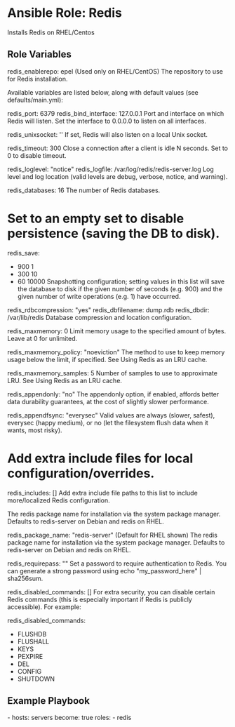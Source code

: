 # Ansible Role: Redis

Installs Redis on RHEL/Centos




## Role Variables
redis_enablerepo: epel
(Used only on RHEL/CentOS) The repository to use for Redis installation.

Available variables are listed below, along with default values (see defaults/main.yml):

redis_port: 6379
redis_bind_interface: 127.0.0.1
Port and interface on which Redis will listen. Set the interface to 0.0.0.0 to listen on all interfaces.

redis_unixsocket: ''
If set, Redis will also listen on a local Unix socket.

redis_timeout: 300
Close a connection after a client is idle N seconds. Set to 0 to disable timeout.

redis_loglevel: "notice"
redis_logfile: /var/log/redis/redis-server.log
Log level and log location (valid levels are debug, verbose, notice, and warning).

redis_databases: 16
The number of Redis databases.

# Set to an empty set to disable persistence (saving the DB to disk).
redis_save:
  - 900 1
  - 300 10
  - 60 10000
Snapshotting configuration; setting values in this list will save the database to disk if the given number of seconds (e.g. 900) and the given number of write operations (e.g. 1) have occurred.

redis_rdbcompression: "yes"
redis_dbfilename: dump.rdb
redis_dbdir: /var/lib/redis
Database compression and location configuration.

redis_maxmemory: 0
Limit memory usage to the specified amount of bytes. Leave at 0 for unlimited.

redis_maxmemory_policy: "noeviction"
The method to use to keep memory usage below the limit, if specified. See Using Redis as an LRU cache.

redis_maxmemory_samples: 5
Number of samples to use to approximate LRU. See Using Redis as an LRU cache.

redis_appendonly: "no"
The appendonly option, if enabled, affords better data durability guarantees, at the cost of slightly slower performance.

redis_appendfsync: "everysec"
Valid values are always (slower, safest), everysec (happy medium), or no (let the filesystem flush data when it wants, most risky).

# Add extra include files for local configuration/overrides.
redis_includes: []
Add extra include file paths to this list to include more/localized Redis configuration.

The redis package name for installation via the system package manager. Defaults to redis-server on Debian and redis on RHEL.

redis_package_name: "redis-server"
(Default for RHEL shown) The redis package name for installation via the system package manager. Defaults to redis-server on Debian and redis on RHEL.

redis_requirepass: ""
Set a password to require authentication to Redis. You can generate a strong password using echo "my_password_here" | sha256sum.

redis_disabled_commands: []
For extra security, you can disable certain Redis commands (this is especially important if Redis is publicly accessible). For example:

redis_disabled_commands:
  - FLUSHDB
  - FLUSHALL
  - KEYS
  - PEXPIRE
  - DEL
  - CONFIG
  - SHUTDOWN

## Example Playbook
\- hosts: servers
  become: true
  roles:
    \- redis